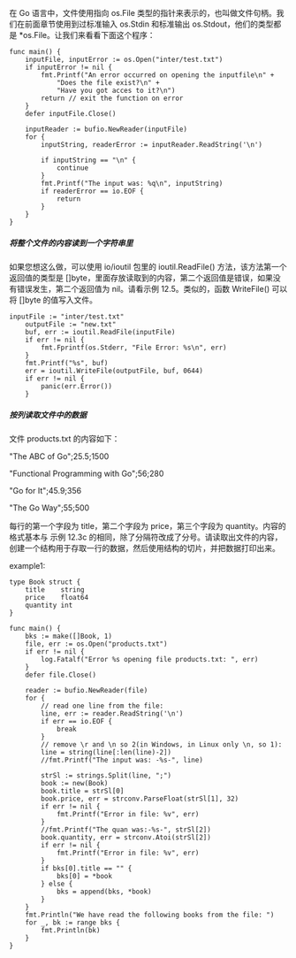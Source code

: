 在 Go 语言中，文件使用指向 os.File 类型的指针来表示的，也叫做文件句柄。我们在前面章节使用到过标准输入 os.Stdin 和标准输出 os.Stdout，他们的类型都是 \*os.File。让我们来看看下面这个程序：

```
func main() {
    inputFile, inputError := os.Open("inter/test.txt")
    if inputError != nil {
        fmt.Printf("An error occurred on opening the inputfile\n" +
            "Does the file exist?\n" +
            "Have you got acces to it?\n")
        return // exit the function on error
    }
    defer inputFile.Close()

    inputReader := bufio.NewReader(inputFile)
    for {
        inputString, readerError := inputReader.ReadString('\n')

        if inputString == "\n" {
            continue
        }
        fmt.Printf("The input was: %q\n", inputString)
        if readerError == io.EOF {
            return
        }
    }
}
```

##### 将整个文件的内容读到一个字符串里

如果您想这么做，可以使用 io/ioutil 包里的 ioutil.ReadFile\(\) 方法，该方法第一个返回值的类型是 \[\]byte，里面存放读取到的内容，第二个返回值是错误，如果没有错误发生，第二个返回值为 nil。请看示例 12.5。类似的，函数 WriteFile\(\) 可以将 \[\]byte 的值写入文件。

```
inputFile := "inter/test.txt"
    outputFile := "new.txt"
    buf, err := ioutil.ReadFile(inputFile)
    if err != nil {
        fmt.Fprintf(os.Stderr, "File Error: %s\n", err)
    }
    fmt.Printf("%s", buf)
    err = ioutil.WriteFile(outputFile, buf, 0644)
    if err != nil {
        panic(err.Error())
    }
```

##### 按列读取文件中的数据

文件 products.txt 的内容如下：

"The ABC of Go";25.5;1500

"Functional Programming with Go";56;280

"Go for It";45.9;356

"The Go Way";55;500

每行的第一个字段为 title，第二个字段为 price，第三个字段为 quantity。内容的格式基本与 示例 12.3c 的相同，除了分隔符改成了分号。请读取出文件的内容，创建一个结构用于存取一行的数据，然后使用结构的切片，并把数据打印出来。

example1:

```
type Book struct {
	title    string
	price    float64
	quantity int
}

func main() {
	bks := make([]Book, 1)
	file, err := os.Open("products.txt")
	if err != nil {
		log.Fatalf("Error %s opening file products.txt: ", err)
	}
	defer file.Close()

	reader := bufio.NewReader(file)
	for {
		// read one line from the file:
		line, err := reader.ReadString('\n')
		if err == io.EOF {
			break
		}
		// remove \r and \n so 2(in Windows, in Linux only \n, so 1):
		line = string(line[:len(line)-2])
		//fmt.Printf("The input was: -%s-", line)

		strSl := strings.Split(line, ";")
		book := new(Book)
		book.title = strSl[0]
		book.price, err = strconv.ParseFloat(strSl[1], 32)
		if err != nil {
			fmt.Printf("Error in file: %v", err)
		}
		//fmt.Printf("The quan was:-%s-", strSl[2])
		book.quantity, err = strconv.Atoi(strSl[2])
		if err != nil {
			fmt.Printf("Error in file: %v", err)
		}
		if bks[0].title == "" {
			bks[0] = *book
		} else {
			bks = append(bks, *book)
		}
	}
	fmt.Println("We have read the following books from the file: ")
	for _, bk := range bks {
		fmt.Println(bk)
	}
}
```



